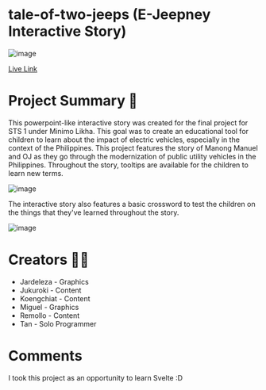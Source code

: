 # tale-of-two-jeeps (E-Jeepney Interactive Story)

![image](https://github.com/allainerain/sts1-final-project/assets/56602966/10e887b6-1423-43fd-bf97-90210e8c1d45)

[Live Link](https://sts1-final-project.netlify.app)

# Project Summary 📝

This powerpoint-like interactive story was created for the final project for STS 1 under Minimo Likha. This goal was to create an educational tool for children to learn about the impact of electric vehicles, especially in the context of the Philippines. This project features the story of Manong Manuel and OJ as they go through the modernization of public utility vehicles in the Philippines. Throughout the story, tooltips are available for the children to learn new terms.

![image](https://github.com/allainerain/sts1-final-project/assets/56602966/68ed0a50-4121-41ab-9528-96fffd419054)

The interactive story also features a basic crossword to test the children on the things that they've learned throughout the story.

![image](https://github.com/allainerain/sts1-final-project/assets/56602966/5bdad2f1-a7ba-48a7-99b2-c0ab722b7971)

# Creators 👩‍💻
- Jardeleza - Graphics
- Jukuroki - Content
- Koengchiat - Content
- Miguel - Graphics 
- Remollo - Content
- Tan - Solo Programmer

# Comments 
I took this project as an opportunity to learn Svelte :D
